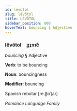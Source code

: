 ```yaml
---
id: lëvötol
slug: lëvötol
title: LËVÖTOL
sidebar_position: 800
hoverText: bouncing § Adjective
---
```


### lëvötol&emsp;<span kind="abugida">ʓʇɤıc͊</span>

*bouncing* **§** Adjective

**Verb**: to be bouncing

**Noun**: bouncingness

**Modifier**: bouncing

Spanish rebotar [re.β̞oˈt̪aɾ]

*Romance Language Family*
